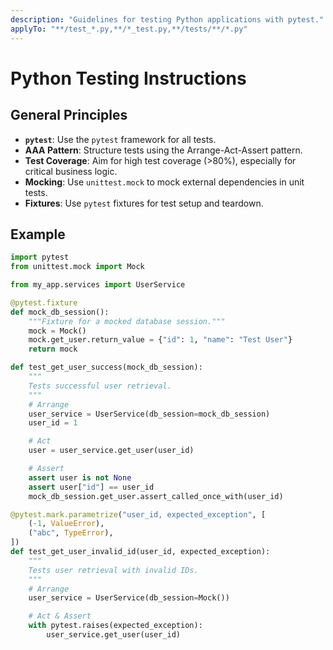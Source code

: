 ```yaml
---
description: "Guidelines for testing Python applications with pytest."
applyTo: "**/test_*.py,**/*_test.py,**/tests/**/*.py"
---
```


# Python Testing Instructions

## General Principles

- **`pytest`**: Use the `pytest` framework for all tests.
- **AAA Pattern**: Structure tests using the Arrange-Act-Assert pattern.
- **Test Coverage**: Aim for high test coverage (>80%), especially for critical business logic.
- **Mocking**: Use `unittest.mock` to mock external dependencies in unit tests.
- **Fixtures**: Use `pytest` fixtures for test setup and teardown.

## Example

```python
import pytest
from unittest.mock import Mock

from my_app.services import UserService

@pytest.fixture
def mock_db_session():
    """Fixture for a mocked database session."""
    mock = Mock()
    mock.get_user.return_value = {"id": 1, "name": "Test User"}
    return mock

def test_get_user_success(mock_db_session):
    """
    Tests successful user retrieval.
    """
    # Arrange
    user_service = UserService(db_session=mock_db_session)
    user_id = 1

    # Act
    user = user_service.get_user(user_id)

    # Assert
    assert user is not None
    assert user["id"] == user_id
    mock_db_session.get_user.assert_called_once_with(user_id)

@pytest.mark.parametrize("user_id, expected_exception", [
    (-1, ValueError),
    ("abc", TypeError),
])
def test_get_user_invalid_id(user_id, expected_exception):
    """
    Tests user retrieval with invalid IDs.
    """
    # Arrange
    user_service = UserService(db_session=Mock())

    # Act & Assert
    with pytest.raises(expected_exception):
        user_service.get_user(user_id)
```

